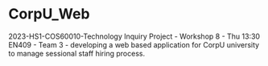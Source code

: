 # CorpU_Web
2023-HS1-COS60010-Technology Inquiry Project - Workshop 8 - Thu 13:30 EN409 - Team 3 - developing a web based application for CorpU university to manage sessional staff hiring process. 
